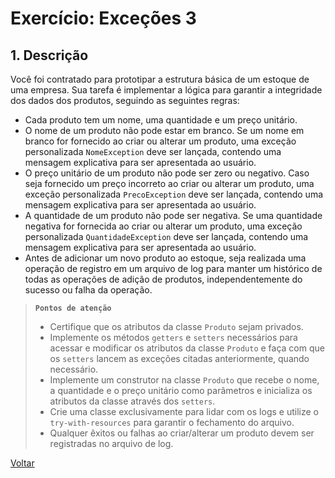 # Exercício: Exceções 3

## 1. Descrição

Você foi contratado para prototipar a estrutura básica de um estoque de uma empresa. Sua tarefa é implementar a lógica para garantir a integridade dos dados dos produtos, seguindo as seguintes regras:

- Cada produto tem um nome, uma quantidade e um preço unitário.
- O nome de um produto não pode estar em branco. Se um nome em branco for fornecido ao criar ou alterar um produto, uma exceção personalizada `NomeException` deve ser lançada, contendo uma mensagem explicativa para ser apresentada ao usuário.
- O preço unitário de um produto não pode ser zero ou negativo. Caso seja fornecido um preço incorreto ao criar ou alterar um produto, uma exceção personalizada `PrecoException` deve ser lançada, contendo uma mensagem explicativa para ser apresentada ao usuário.
- A quantidade de um produto não pode ser negativa. Se uma quantidade negativa for fornecida ao criar ou alterar um produto, uma exceção personalizada `QuantidadeException` deve ser lançada, contendo uma mensagem explicativa para ser apresentada ao usuário.
- Antes de adicionar um novo produto ao estoque, seja realizada uma operação de registro em um arquivo de log para manter um histórico de todas as operações de adição de produtos, independentemente do sucesso ou falha da operação.

> **`Pontos de atenção`**
>
> - Certifique que os atributos da classe `Produto` sejam privados.
> - Implemente os métodos `getters` e `setters` necessários para acessar e modificar os atributos da classe `Produto` e faça com que os `setters` lancem as exceções citadas anteriormente, quando necessário.
> - Implemente um construtor na classe `Produto` que recebe o nome, a quantidade e o preço unitário como parâmetros e inicializa os atributos da classe através dos `setters`.
> - Crie uma classe exclusivamente para lidar com os logs e utilize o `try-with-resources` para garantir o fechamento do arquivo.
> - Qualquer êxitos ou falhas ao criar/alterar um produto devem ser registradas no arquivo de log.

[Voltar](../../../README.md)
